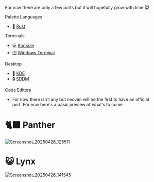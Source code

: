 For now there are only a few ports but it will hopefully grow with time 😸

Palette Languages
- 🦀 [Rust](https://github.com/Mono-Code-Scheme/scheme-rs)

Terminals
- 💻 [Konsole](https://github.com/Mono-Code-Scheme/konsole)
- 🪟 [Windows Terminal](https://github.com/Mono-Code-Scheme/windows-terminal)

Desktop
- 🐉 [KDE](https://github.com/Mono-Code-Scheme/kde)
- 🔒 [SDDM](https://github.com/Mono-Code-Scheme/sddm)

Code Editors
- For now there isn't any but neovim will be the first to have an official port. For now here's a basic preview of what's to come


# 🐈‍⬛ Panther
![Screenshot_20250426_125511](https://github.com/user-attachments/assets/33512cc6-e892-4f9f-8995-1775efae7426)

# 😺 Lynx
![Screenshot_20250426_141545](https://github.com/user-attachments/assets/86e8690d-8c9d-4308-bfac-a0f49b164c52)
